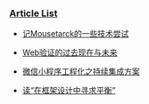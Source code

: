 ### [Article List](https://qcft.github.io)

+ [记Mousetarck的一些技术尝试](https://qcft.github.io/article/2019/08/15/some-way-to-deal-mouse-track.html)

+ [Web验证的过去现在与未来](https://qcft.github.io/article/2019/08/29/web-authentication-time.html)

+ [微信小程序工程化之持续集成方案](https://qcft.github.io/article/2019/10/31/wechat-ci.html)

+ [读“在框架设计中寻求平衡”](https://qcft.github.io/article/2019/12/30/seeking-the-balance-in-framework-design.html)